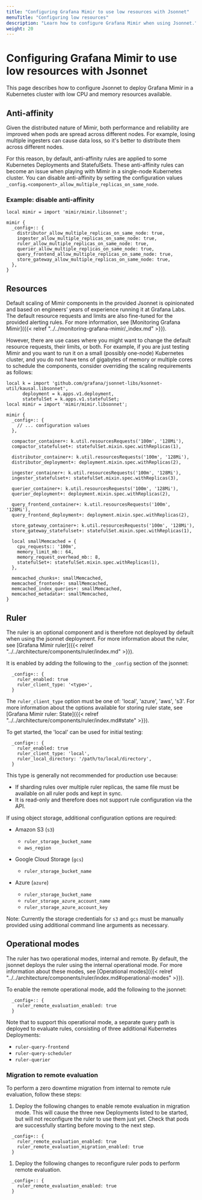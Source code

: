 ```yaml
---
title: "Configuring Grafana Mimir to use low resources with Jsonnet"
menuTitle: "Configuring low resources"
description: "Learn how to configure Grafana Mimir when using Jsonnet."
weight: 20
---
```


# Configuring Grafana Mimir to use low resources with Jsonnet

This page describes how to configure Jsonnet to deploy Grafana Mimir in a Kubernetes cluster with low CPU and memory resources available.

## Anti-affinity

Given the distributed nature of Mimir, both performance and reliability are improved when pods are spread across different nodes.
For example, losing multiple ingesters can cause data loss, so it's better to distribute them across different nodes.

For this reason, by default, anti-affinity rules are applied to some Kubernetes Deployments and StatefulSets.
These anti-affinity rules can become an issue when playing with Mimir in a single-node Kubernetes cluster.
You can disable anti-affinity by setting the configuration values `_config.<component>_allow_multiple_replicas_on_same_node`.

### Example: disable anti-affinity

```jsonnet
local mimir = import 'mimir/mimir.libsonnet';

mimir {
  _config+:: {
    distributor_allow_multiple_replicas_on_same_node: true,
    ingester_allow_multiple_replicas_on_same_node: true,
    ruler_allow_multiple_replicas_on_same_node: true,
    querier_allow_multiple_replicas_on_same_node: true,
    query_frontend_allow_multiple_replicas_on_same_node: true,
    store_gateway_allow_multiple_replicas_on_same_node: true,
  },
}
```

## Resources

Default scaling of Mimir components in the provided Jsonnet is opinionated and based on engineers’ years of experience running it at Grafana Labs.
The default resource requests and limits are also fine-tuned for the provided alerting rules.
For more information, see [Monitoring Grafana Mimir]({{< relref "../../monitoring-grafana-mimir/_index.md" >}}).

However, there are use cases where you might want to change the default resource requests, their limits, or both.
For example, if you are just testing Mimir and you want to run it on a small (possibly one-node) Kubernetes cluster, and you do not have tens of gigabytes of memory or multiple cores to schedule the components, consider overriding the scaling requirements as follows:

```jsonnet
local k = import 'github.com/grafana/jsonnet-libs/ksonnet-util/kausal.libsonnet',
      deployment = k.apps.v1.deployment,
      statefulSet = k.apps.v1.statefulSet;
local mimir = import 'mimir/mimir.libsonnet';

mimir {
  _config+:: {
    // ... configuration values
  },

  compactor_container+: k.util.resourcesRequests('100m', '128Mi'),
  compactor_statefulset+: statefulSet.mixin.spec.withReplicas(1),

  distributor_container+: k.util.resourcesRequests('100m', '128Mi'),
  distributor_deployment+: deployment.mixin.spec.withReplicas(2),

  ingester_container+: k.util.resourcesRequests('100m', '128Mi'),
  ingester_statefulset+: statefulSet.mixin.spec.withReplicas(3),

  querier_container+: k.util.resourcesRequests('100m', '128Mi'),
  querier_deployment+: deployment.mixin.spec.withReplicas(2),

  query_frontend_container+: k.util.resourcesRequests('100m', '128Mi'),
  query_frontend_deployment+: deployment.mixin.spec.withReplicas(2),

  store_gateway_container+: k.util.resourcesRequests('100m', '128Mi'),
  store_gateway_statefulset+: statefulSet.mixin.spec.withReplicas(1),

  local smallMemcached = {
    cpu_requests:: '100m',
    memory_limit_mb:: 64,
    memory_request_overhead_mb:: 8,
    statefulSet+: statefulSet.mixin.spec.withReplicas(1),
  },

  memcached_chunks+: smallMemcached,
  memcached_frontend+: smallMemcached,
  memcached_index_queries+: smallMemcached,
  memcached_metadata+: smallMemcached,
}
```

## Ruler

The ruler is an optional component and is therefore not deployed by default when using the jsonnet deployment.
For more information about the ruler, see [Grafana Mimir ruler]({{< relref "../../architecture/components/ruler/index.md" >}}).

It is enabled by adding the following to the `_config` section of the jsonnet:

```jsonnet
  _config+:: {
    ruler_enabled: true
    ruler_client_type: '<type>',
  }
```

The `ruler_client_type` option must be one of: 'local', 'azure', 'aws', 's3'.
For more information about the options available for storing ruler state, see [Grafana Mimir ruler: State]({{< relref "../../architecture/components/ruler/index.md#state" >}}).

To get started, the 'local' can be used for initial testing:

```jsonnet
  _config+:: {
    ruler_enabled: true
    ruler_client_type: 'local',
    ruler_local_directory: '/path/to/local/directory',
  }
```

This type is generally not recommended for production use because:

- If sharding rules over multiple ruler replicas, the same file must be available on all ruler pods and kept in sync.
- It is read-only and therefore does not support rule configuration via the API.

If using object storage, additional configuration options are required:

- Amazon S3 (`s3`)

  - `ruler_storage_bucket_name`
  - `aws_region`

- Google Cloud Storage (`gcs`)

  - `ruler_storage_bucket_name`

- Azure (`azure`)
  - `ruler_storage_bucket_name`
  - `ruler_storage_azure_account_name`
  - `ruler_storage_azure_account_key`

Note: Currently the storage credentials for `s3` and `gcs` must be manually provided using additional command line arguments as necessary.

## Operational modes

The ruler has two operational modes, internal and remote. By default, the jsonnet deploys the ruler using the internal operational mode.
For more information about these modes, see [Operational modes]({{< relref "../../architecture/components/ruler/index.md#operational-modes" >}}).

To enable the remote operational mode, add the following to the jsonnet:

```jsonnet
  _config+:: {
    ruler_remote_evaluation_enabled: true
  }
```

Note that to support this operational mode, a separate query path is deployed to evaluate rules, consisting of three additional Kubernetes Deployments:

- `ruler-query-frontend`
- `ruler-query-scheduler`
- `ruler-querier`

### Migration to remote evaluation

To perform a zero downtime migration from internal to remote rule evaluation, follow these steps:

1. Deploy the following changes to enable remote evaluation in migration mode. This will cause the three new Deployments listed to be started, but will not reconfigure the ruler to use them just yet. Check that pods are successfully starting before moving to the next step.

```jsonnet
  _config+:: {
    ruler_remote_evaluation_enabled: true
    ruler_remote_evaluation_migration_enabled: true
  }
```

1. Deploy the following changes to reconfigure ruler pods to perform remote evaluation.

```jsonnet
  _config+:: {
    ruler_remote_evaluation_enabled: true
  }
```
